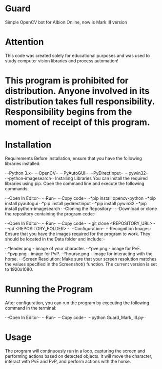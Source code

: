 # Guard
Simple OpenCV bot for Albion Online, now is Mark III version

# Attention
This code was created solely for educational purposes and was used to study computer vision libraries and process automation!
# This program is prohibited for distribution. Anyone involved in its distribution takes full responsibility. Responsibility begins from the moment of receipt of this program.

# Installation
Requirements
Before installation, ensure that you have the following libraries installed:

⋅⋅⋅Python 3.x⋅⋅
⋅⋅⋅OpenCV⋅⋅
⋅⋅⋅PyAutoGUI⋅⋅
⋅⋅⋅PyDirectInput⋅⋅
⋅⋅⋅pywin32⋅⋅
⋅⋅⋅python-imagesearch⋅⋅
Installing Libraries
You can install the required libraries using pip. Open the command line and execute the following commands:

⋅⋅⋅Open In Editor⋅⋅
⋅⋅⋅Run⋅⋅
⋅⋅⋅Copy code⋅⋅
⋅⋅*pip install opencv-python
⋅⋅*pip install pyautogui
⋅⋅*pip install pydirectinput
⋅⋅*pip install pywin32
⋅⋅*pip install python-imagesearch
⋅⋅⋅Cloning the Repository⋅⋅
⋅⋅⋅Download or clone the repository containing the program code:⋅⋅

⋅⋅⋅Open In Editor⋅⋅
⋅⋅⋅Run⋅⋅
⋅⋅⋅Copy code⋅⋅
⋅⋅⋅git clone <REPOSITORY_URL>⋅⋅
⋅⋅⋅cd <REPOSITORY_FOLDER>⋅⋅
⋅⋅⋅Configuration⋅⋅
⋅⋅⋅Recognition Images: Ensure that you have the images required for the program to work. They should be located in the Data folder and include:⋅⋅

⋅⋅*leader.png - image of your character.
⋅⋅*pve.png - image for PvE.
⋅⋅*pvp.png - image for PvP.
⋅⋅*hourse.png - image for interacting with the horse.
⋅⋅⋅Screen Resolution: Make sure that your screen resolution matches the values specified in the Screenshot() function. The current version is set to 1920x1080.

# Running the Program
After configuration, you can run the program by executing the following command in the terminal:

⋅⋅⋅Open In Editor⋅⋅
⋅⋅⋅Run⋅⋅
⋅⋅⋅Copy code⋅⋅
⋅⋅⋅python Guard_Mark_III.py⋅⋅

# Usage
The program will continuously run in a loop, capturing the screen and performing actions based on detected objects. It will move the character, interact with PvE and PvP, and perform actions with the horse.

